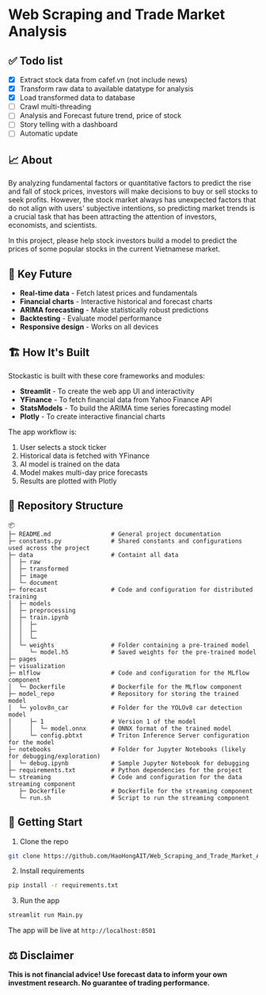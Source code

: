 # Web Scraping and Trade Market Analysis

## ✅ Todo list
- [x] Extract stock data from cafef.vn (not include news)
- [x] Transform raw data to available datatype for analysis
- [x] Load transformed data to database
- [ ] Crawl multi-threading 
- [ ] Analysis and Forecast future trend, price of stock
- [ ] Story telling with a dashboard
- [ ] Automatic update

## 📈 About
By analyzing fundamental factors or quantitative factors to predict the rise and fall of stock prices, investors will make decisions to buy or sell stocks to seek profits. However, the stock market always has unexpected factors that do not align with users' subjective intentions, so predicting market trends is a crucial task that has been attracting the attention of investors, economists, and scientists.

In this project, please help stock investors build a model to predict the prices of some popular stocks in the current Vietnamese market.

## 🎯 Key Future
- **Real-time data** - Fetch latest prices and fundamentals 
- **Financial charts** - Interactive historical and forecast charts
- **ARIMA forecasting** - Make statistically robust predictions
- **Backtesting** - Evaluate model performance
- **Responsive design** - Works on all devices

## 🏗️ **How It's Built**

Stockastic is built with these core frameworks and modules:

- **Streamlit** - To create the web app UI and interactivity 
- **YFinance** - To fetch financial data from Yahoo Finance API
- **StatsModels** - To build the ARIMA time series forecasting model
- **Plotly** - To create interactive financial charts

The app workflow is:

1. User selects a stock ticker
2. Historical data is fetched with YFinance
3. AI model is trained on the data 
4. Model makes multi-day price forecasts
5. Results are plotted with Plotly

## 📁 Repository Structure
```
📦
├─ README.md                 # General project documentation
├─ constants.py              # Shared constants and configurations used across the project
├─ data                      # Containt all data
│  ├─ raw                  
│  ├─ transformed       
│  ├─ image
│  └─ document
├─ forecast                  # Code and configuration for distributed training
│  ├─ models
│  ├─ preprocessing
│  ├─ train.ipynb
│  │  ├─ 
│  │  ├─ 
│  │  └─ 
│  └─ weights                # Folder containing a pre-trained model
│     └─ model.h5            # Saved weights for the pre-trained model
├─ pages
├─ visualization
├─ mlflow                    # Code and configuration for the MLflow component
│  └─ Dockerfile             # Dockerfile for the MLflow component
├─ model_repo                # Repository for storing the trained model
│  └─ yolov8n_car            # Folder for the YOLOv8 car detection model
│     ├─ 1                   # Version 1 of the model
│     │  └─ model.onnx       # ONNX format of the trained model
│     └─ config.pbtxt        # Triton Inference Server configuration for the model
├─ notebooks                 # Folder for Jupyter Notebooks (likely for debugging/exploration)
│  └─ debug.ipynb            # Sample Jupyter Notebook for debugging
├─ requirements.txt          # Python dependencies for the project
└─ streaming                 # Code and configuration for the data streaming component
   ├─ Dockerfile             # Dockerfile for the streaming component
   └─ run.sh                 # Script to run the streaming component
```

## 🚀 Getting Start
1. Clone the repo
```bash
git clone https://github.com/HaoHongAIT/Web_Scraping_and_Trade_Market_Analysis.git
```
2. Install requirements
```bash
pip install -r requirements.txt
```
3. Run the app
```bash
streamlit run Main.py
```
The app will be live at ```http://localhost:8501```



## ⚖️ Disclaimer
**This is not financial advice! Use forecast data to inform your own investment research. No guarantee of trading performance.**